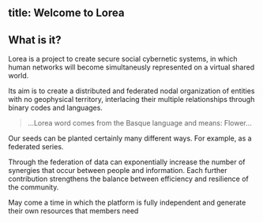 title: Welcome to Lorea
-----

## What is it?

Lorea is a project to create secure social cybernetic systems, in which human networks will become simultaneusly represented on a virtual shared world.

Its aim is to create a distributed and federated nodal organization of entities with no geophysical territory, interlacing their multiple relationships through binary codes and languages.

> ...Lorea word comes from the Basque language and means: Flower...

Our seeds can be planted certainly many different ways. For example, as a federated series.

Through the federation of data can exponentially increase the number of synergies that occur between people and information. Each further contribution strengthens the balance between efficiency and resilience of the community.

May come a time in which the platform is fully independent and generate their own resources that members need
